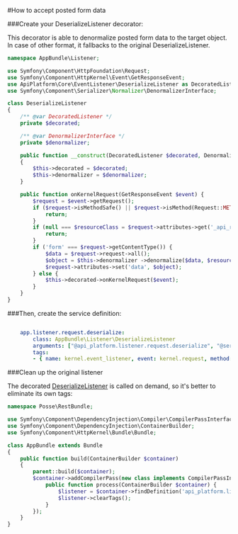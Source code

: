 #How to accept posted form data

###Create your DeserializeListener decorator:

This decorator is able to denormalize posted form data to the target object. In case of other format, it fallbacks to the original DeserializeListener.

```php
namespace AppBundle\Listener;

use Symfony\Component\HttpFoundation\Request;
use Symfony\Component\HttpKernel\Event\GetResponseEvent;
use ApiPlatform\Core\EventListener\DeserializeListener as DecoratedListener;
use Symfony\Component\Serializer\Normalizer\DenormalizerInterface;

class DeserializeListener
{
    /** @var DecoratedListener */
    private $decorated;

    /** @var DenormalizerInterface */
    private $denormalizer;

    public function __construct(DecoratedListener $decorated, DenormalizerInterface $denormalizer)
    {
        $this->decorated = $decorated;
        $this->denormalizer = $denormalizer;
    }

    public function onKernelRequest(GetResponseEvent $event) {
        $request = $event->getRequest();
        if ($request->isMethodSafe() || $request->isMethod(Request::METHOD_DELETE)) {
            return;
        }
        if (null === $resourceClass = $request->attributes->get('_api_resource_class')) {
            return;
        }
        if ('form' === $request->getContentType()) {
            $data = $request->request->all();
            $object = $this->denormalizer ->denormalize($data, $resourceClass, null, ['resource_class' => $resourceClass]);
            $request->attributes->set('data', $object);
        } else {
            $this->decorated->onKernelRequest($event);
        }
    }
}
```

###Then, create the service definition:

```yml

    app.listener.request.deserialize:
        class: AppBundle\Listener\DeserializeListener
        arguments: ["@api_platform.listener.request.deserialize", "@serializer"]
        tags:
        - { name: kernel.event_listener, event: kernel.request, method: onKernelRequest, priority: 2 }

```

###Clean up the original listener

The decorated [DeserializeListener](https://github.com/api-platform/core/blob/91dc2a4d6eeb79ea8dec26b41e800827336beb1a/src/Bridge/Symfony/Bundle/Resources/config/api.xml#L85-L91)
is called on demand, so it's better to eliminate its own tags:

```php
namespace Posse\RestBundle;

use Symfony\Component\DependencyInjection\Compiler\CompilerPassInterface;
use Symfony\Component\DependencyInjection\ContainerBuilder;
use Symfony\Component\HttpKernel\Bundle\Bundle;

class AppBundle extends Bundle
{
    public function build(ContainerBuilder $container)
    {
        parent::build($container);
        $container->addCompilerPass(new class implements CompilerPassInterface {
            public function process(ContainerBuilder $container) {
                $listener = $container->findDefinition('api_platform.listener.request.deserialize');
                $listener->clearTags();
            }
        });
    }
}

```
